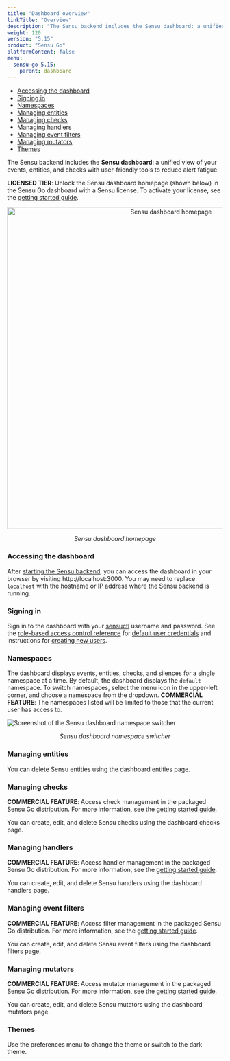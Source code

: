 ```yaml
---
title: "Dashboard overview"
linkTitle: "Overview"
description: "The Sensu backend includes the Sensu dashboard: a unified view of your Sensu resources with user-friendly tools to reduce alert fatigue. Read the doc to get started using the dashboard."
weight: 120
version: "5.15"
product: "Sensu Go"
platformContent: false
menu:
  sensu-go-5.15:
    parent: dashboard
---
```


- [Accessing the dashboard](#accessing-the-dashboard)
- [Signing in](#signing-in)
- [Namespaces](#namespaces)
- [Managing entities](#managing-entities)
- [Managing checks](#managing-checks)
- [Managing handlers](#managing-handlers)
- [Managing event filters](#managing-event-filters)
- [Managing mutators](#managing-mutators)
- [Themes](#themes)

The Sensu backend includes the **Sensu dashboard**:
a unified view of your events, entities, and checks with user-friendly tools to reduce alert fatigue.

**LICENSED TIER**: Unlock the Sensu dashboard homepage (shown below) in the Sensu Go dashboard with a Sensu license. To activate your license, see the [getting started guide][6].

<div style="text-align:center">
<img src="/images/homepage.png" alt="Sensu dashboard homepage" width="750">
</div>

<p style="text-align:center"><i>Sensu dashboard homepage</i></p>

### Accessing the dashboard
After [starting the Sensu backend][1], you can access the dashboard in your browser
by visiting http://localhost:3000. You may need to replace `localhost` with the
hostname or IP address where the Sensu backend is running.

### Signing in
Sign in to the dashboard with your [sensuctl][2] username and password.
See the [role-based access control reference][3] for [default user credentials][4] and instructions for [creating new users][5].

### Namespaces
The dashboard displays events, entities, checks, and silences for a single namespace at a time.
By default, the dashboard displays the `default` namespace.
To switch namespaces, select the menu icon in the upper-left corner, and choose a namespace from the dropdown.
**COMMERCIAL FEATURE**: The namespaces listed will be limited to those that the current user has access to.

<img src="/images/dashboard-namespace-switcher.png" alt="Screenshot of the Sensu dashboard namespace switcher">

<p style="text-align:center"><i>Sensu dashboard namespace switcher</i></p>

### Managing entities

You can delete Sensu entities using the dashboard entities page.

### Managing checks

**COMMERCIAL FEATURE**: Access check management in the packaged Sensu Go distribution. For more information, see the [getting started guide][6].

You can create, edit, and delete Sensu checks using the dashboard checks page.

### Managing handlers

**COMMERCIAL FEATURE**: Access handler management in the packaged Sensu Go distribution. For more information, see the [getting started guide][6].

You can create, edit, and delete Sensu handlers using the dashboard handlers page.

### Managing event filters

**COMMERCIAL FEATURE**: Access filter management in the packaged Sensu Go distribution. For more information, see the [getting started guide][6].

You can create, edit, and delete Sensu event filters using the dashboard filters page.

### Managing mutators

**COMMERCIAL FEATURE**: Access mutator management in the packaged Sensu Go distribution. For more information, see the [getting started guide][6].

You can create, edit, and delete Sensu mutators using the dashboard mutators page.

### Themes
Use the preferences menu to change the theme or switch to the dark theme.

[1]: ../../reference/backend#restarting-the-service
[2]: ../../sensuctl/reference/
[3]: ../../reference/rbac
[4]: ../../reference/rbac#default-user
[5]: ../../reference/rbac#creating-a-user
[6]: ../../getting-started/enterprise
